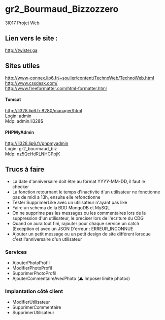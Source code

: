 # gr2_Bourmaud_Bizzozzero
3I017 Projet Web

## Lien vers le site :
http://twister.ga

## Sites utiles
http://www-connex.lip6.fr/~soulier/content/TechnoWeb/TechnoWeb.html<br>
http://www.cssdesk.com/<br>
http://www.freeformatter.com/html-formatter.html

#### Tomcat
http://li328.lip6.fr:8280/manager/html<br>
Login: admin<br>
Mdp: admin.li328$

#### PHPMyAdmin
http://li328.lip6.fr/phpmyadmin<br>
Login: gr2_bourmaud_biz<br>
Mdp: nz5QcHdRLNHCPpjK

## Trucs à faire
* La date d'anniversaire doit être au format YYYY-MM-DD, il faut le checker
* La fonction retournant le temps d'inactivite d'un utilisateur ne fonctionne pas de midi a 13h, ensuite elle refonctionne
* Tester SupprimerLike avec un utilisateur n'ayant pas like
* Faire un schema de la BDD MongoDB et MySQL
* On ne supprime pas les messages ou les commentaires lors de la suppression d'un utilisateur, le preciser lors de l'ecriture du CDG
* Quand on aura tout fini, rajouter pour chaque service un catch (Exception e) avec un JSON D'erreur : ERREUR_INCONNUE
* Ajouter un petit message ou un petit design de site différent lorsque c'est l'anniversaire d'un utilisateur

### Services
* AjouterPhotoProfil
* ModifierPhotoProfil
* SupprimerPhotoProfil
* AjouterCommentaireAvecPhoto (⚠️️ Imposer limite photos)

### Implantation côté client
* ModifierUtilisateur
* SupprimerCommentaire
* SupprimerUtilisateur

